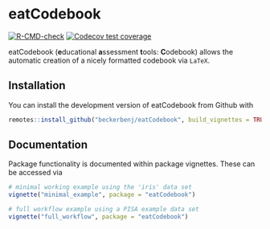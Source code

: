 
# eatCodebook

<!-- badges: start -->
[![R-CMD-check](https://github.com/beckerbenj/eatCodebook/workflows/R-CMD-check/badge.svg)](https://github.com/beckerbenj/eatCodebook/actions)
[![Codecov test coverage](https://codecov.io/gh/beckerbenj/eatCodebook/branch/main/graph/badge.svg)](https://app.codecov.io/gh/beckerbenj/eatCodebook?branch=main)
<!-- badges: end -->

eatCodebook (**e**ducational **a**ssessment **t**ools: **C**odebook) allows the automatic creation of a nicely formatted codebook via `LaTeX`.

## Installation

You can install the development version of eatCodebook from Github with

``` r
remotes::install_github("beckerbenj/eatCodebook", build_vignettes = TRUE)
```

## Documentation

Package functionality is documented within package vignettes. These can be accessed via 

``` r
# minimal working example using the 'iris' data set
vignette("minimal_example", package = "eatCodebook")

# full workflow example using a PISA example data set
vignette("full_workflow", package = "eatCodebook")
```

